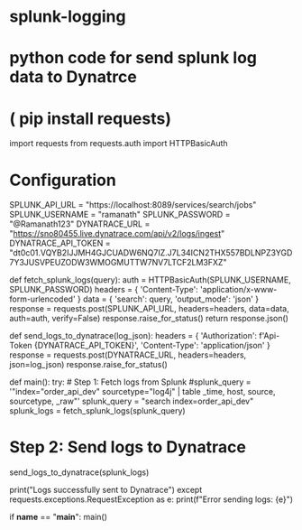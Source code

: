 ﻿# splunk-logging


# python code for send splunk log data to Dynatrce
# ( pip install requests)

import requests
from requests.auth import HTTPBasicAuth

# Configuration
SPLUNK_API_URL = "https://localhost:8089/services/search/jobs"
SPLUNK_USERNAME = "ramanath"
SPLUNK_PASSWORD = "@Ramanath123"
DYNATRACE_URL = "https://sno80455.live.dynatrace.com/api/v2/logs/ingest"
DYNATRACE_API_TOKEN = "dt0c01.VQYB2IJJMH4GJCUADW6NQ7IZ.J7L34ICN2THX557BDLNPZ3YGD7Y3JUSVPEUZODW3WMOGMUTTW7NV7LTCF2LM3FXZ"

def fetch_splunk_logs(query):
    auth = HTTPBasicAuth(SPLUNK_USERNAME, SPLUNK_PASSWORD)
    headers = {
        'Content-Type': 'application/x-www-form-urlencoded'
    }
    data = {
        'search': query,
        'output_mode': 'json'
    }
    response = requests.post(SPLUNK_API_URL, headers=headers, data=data, auth=auth, verify=False)
    response.raise_for_status()
    return response.json()

def send_logs_to_dynatrace(log_json):
    headers = {
        'Authorization': f'Api-Token {DYNATRACE_API_TOKEN}',
        'Content-Type': 'application/json'
    }
    response = requests.post(DYNATRACE_URL, headers=headers, json=log_json)
    response.raise_for_status()

def main():
    try:
        # Step 1: Fetch logs from Splunk
        #splunk_query = '"index="order_api_dev" sourcetype="log4j" | table _time, host, source, sourcetype, _raw"'
        splunk_query = "search index=order_api_dev"
        splunk_logs = fetch_splunk_logs(splunk_query)

  # Step 2: Send logs to Dynatrace
  send_logs_to_dynatrace(splunk_logs)

   print("Logs successfully sent to Dynatrace")
    except requests.exceptions.RequestException as e:
        print(f"Error sending logs: {e}")

if __name__ == "__main__":
    main()
